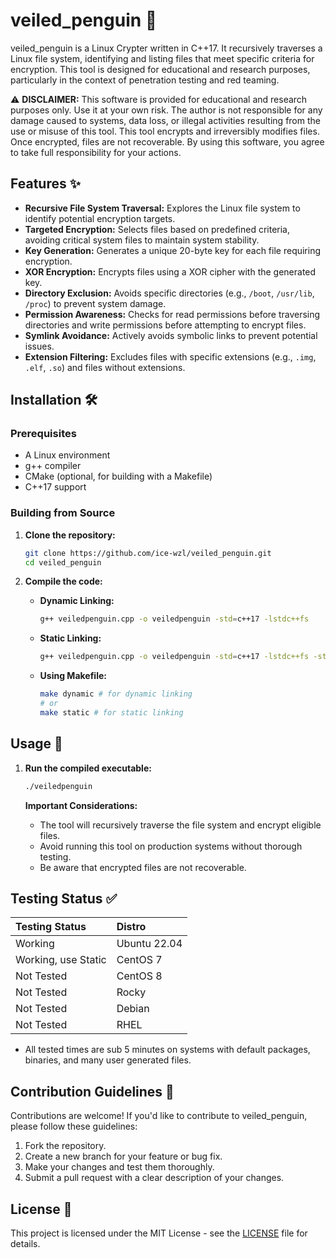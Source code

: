 
# veiled_penguin 🐧

veiled_penguin is a Linux Crypter written in C++17. It recursively traverses a Linux file system, identifying and listing files that meet specific criteria for encryption. This tool is designed for educational and research purposes, particularly in the context of penetration testing and red teaming.

⚠️ **DISCLAIMER:** This software is provided for educational and research purposes only. Use it at your own risk. The author is not responsible for any damage caused to systems, data loss, or illegal activities resulting from the use or misuse of this tool. This tool encrypts and irreversibly modifies files. Once encrypted, files are not recoverable. By using this software, you agree to take full responsibility for your actions.

## Features ✨

*   **Recursive File System Traversal:** Explores the Linux file system to identify potential encryption targets.
*   **Targeted Encryption:** Selects files based on predefined criteria, avoiding critical system files to maintain system stability.
*   **Key Generation:** Generates a unique 20-byte key for each file requiring encryption.
*   **XOR Encryption:** Encrypts files using a XOR cipher with the generated key.
*   **Directory Exclusion:** Avoids specific directories (e.g., `/boot`, `/usr/lib`, `/proc`) to prevent system damage.
*   **Permission Awareness:** Checks for read permissions before traversing directories and write permissions before attempting to encrypt files.
*   **Symlink Avoidance:** Actively avoids symbolic links to prevent potential issues.
*   **Extension Filtering:** Excludes files with specific extensions (e.g., `.img`, `.elf`, `.so`) and files without extensions.

## Installation 🛠️

### Prerequisites

*   A Linux environment
*   g++ compiler
*   CMake (optional, for building with a Makefile)
*   C++17 support

### Building from Source

1.  **Clone the repository:**

    ```bash
    git clone https://github.com/ice-wzl/veiled_penguin.git
    cd veiled_penguin
    ```

2.  **Compile the code:**

    *   **Dynamic Linking:**

        ```bash
        g++ veiledpenguin.cpp -o veiledpenguin -std=c++17 -lstdc++fs
        ```

    *   **Static Linking:**

        ```bash
        g++ veiledpenguin.cpp -o veiledpenguin -std=c++17 -lstdc++fs -static -static-libstdc++
        ```

    *   **Using Makefile:**

        ```bash
        make dynamic # for dynamic linking
        # or
        make static # for static linking
        ```

## Usage 🚀

1.  **Run the compiled executable:**

    ```bash
    ./veiledpenguin
    ```

    **Important Considerations:**

    *   The tool will recursively traverse the file system and encrypt eligible files.
    *   Avoid running this tool on production systems without thorough testing.
    *   Be aware that encrypted files are not recoverable.

## Testing Status ✅

| Testing Status | Distro        |
| :------------- | :------------ |
| Working        | Ubuntu 22.04  |
| Working, use Static | CentOS 7      |
| Not Tested     | CentOS 8      |
| Not Tested     | Rocky         |
| Not Tested     | Debian        |
| Not Tested     | RHEL          |

*   All tested times are sub 5 minutes on systems with default packages, binaries, and many user generated files.

## Contribution Guidelines 🤝

Contributions are welcome! If you'd like to contribute to veiled\_penguin, please follow these guidelines:

1.  Fork the repository.
2.  Create a new branch for your feature or bug fix.
3.  Make your changes and test them thoroughly.
4.  Submit a pull request with a clear description of your changes.

## License 📜

This project is licensed under the MIT License - see the [LICENSE](LICENSE) file for details.
```
